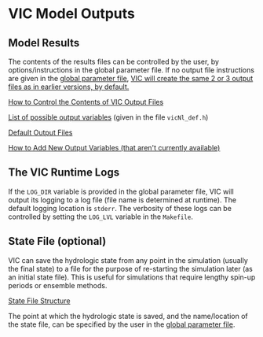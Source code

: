 # VIC Model Outputs

## Model Results

The contents of the results files can be controlled by the user, by options/instructions in the global parameter file. If no output file instructions are given in the [global parameter file](GlobalParam.md), [VIC will create the same 2 or 3 output files as in earlier versions, by default.](DefaultOutputs.md)

[How to Control the Contents of VIC Output Files](OutputFormatting.md)

[List of possible output variables](../../OutputVarList.md) (given in the file `vicNl_def.h`)

[Default Output Files](DefaultOutputs.md)

[How to Add New Output Variables (that aren't currently available)](../../HowToAddNewOutputVars.md)

## The VIC Runtime Logs

If the `LOG_DIR` variable is provided in the global parameter file, VIC will output its logging to a log file (file name is determined at runtime). The default logging location is `stderr`. The verbosity of these logs can be controlled by setting the `LOG_LVL` variable in the `Makefile`.

## State File (optional)

VIC can save the hydrologic state from any point in the simulation (usually the final state) to a file for the purpose of re-starting the simulation later (as an initial state file). This is useful for simulations that require lengthy spin-up periods or ensemble methods.

[State File Structure](StateFile.md)

The point at which the hydrologic state is saved, and the name/location of the state file, can be specified by the user in the [global parameter file](GlobalParam.md).
